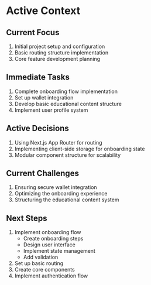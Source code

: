 # Active Context

## Current Focus
1. Initial project setup and configuration
2. Basic routing structure implementation
3. Core feature development planning

## Immediate Tasks
1. Complete onboarding flow implementation
2. Set up wallet integration
3. Develop basic educational content structure
4. Implement user profile system

## Active Decisions
1. Using Next.js App Router for routing
2. Implementing client-side storage for onboarding state
3. Modular component structure for scalability

## Current Challenges
1. Ensuring secure wallet integration
2. Optimizing the onboarding experience
3. Structuring the educational content system

## Next Steps
1. Implement onboarding flow
   - Create onboarding steps
   - Design user interface
   - Implement state management
   - Add validation
2. Set up basic routing
3. Create core components
4. Implement authentication flow 